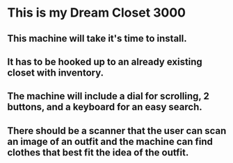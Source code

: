 # This is my Dream Closet 3000

## This machine will take it's time to install.
## It has to be hooked up to an already existing closet with inventory.
## The machine will include a dial for scrolling, 2 buttons, and a keyboard for an easy search.
## There should be a scanner that the user can scan an image of an outfit and the machine can find clothes that best fit the idea of the outfit.
